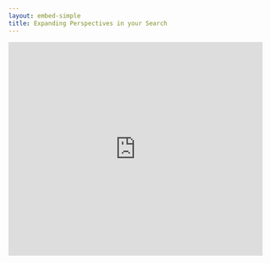 ```yaml
---
layout: embed-simple
title: Expanding Perspectives in your Search
---
```

<div class="video-container">
    <iframe width="100%" height="425" src="https://www.youtube.com/embed/rx7RYxP6QM0" frameborder="0" allowfullscreen></iframe>
</div>
